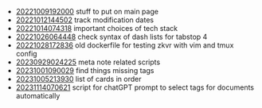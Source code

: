 - [20221009192000](/zet/20221009192000/README.md) stuff to put on main page
- [20221012144502](/zet/20221012144502/README.md) track modification dates
- [20221014074318](/zet/20221014074318/README.md) important choices of tech stack
- [20221026064448](/zet/20221026064448/README.md) check syntax of dash lists for tabstop 4
- [20221028172836](/zet/20221028172836/README.md) old dockerfile for testing zkvr with vim and tmux config
- [20230929024225](/zet/20230929024225/README.md) meta note related scripts
- [20231001090029](/zet/20231001090029/README.md) find things missing tags
- [20231005213930](/zet/20231005213930/README.md) list of cards in order
- [20231114070621](/zet/20231114070621/README.md) script for chatGPT prompt to select tags for documents automatically
